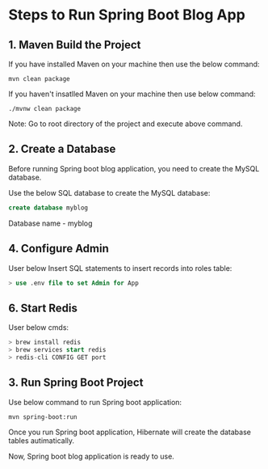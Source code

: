 # Steps to Run Spring Boot Blog App
## 1. Maven Build the Project
If you have installed Maven on your machine then use the below command:
```
mvn clean package
```
If you haven't insatlled Maven on your machine then use below command:
```
./mvnw clean package
 ```
Note: Go to root directory of the project and execute above command.
## 2. Create a Database
Before running Spring boot blog application, you need to create the MySQL database.

Use the below SQL database to create the MySQL database:
 ```sql
 create database myblog
 ```
Database name - myblog
## 4. Configure Admin
User below Insert SQL statements to insert records into roles table:
```sql
> use .env file to set Admin for App
```
## 6. Start Redis 
User below cmds:
```sql
> brew install redis
> brew services start redis
> redis-cli CONFIG GET port
```
## 3. Run Spring Boot Project
Use below command to run Spring boot application:
 ```
 mvn spring-boot:run
 ```
Once you run Spring boot application, Hibernate will create the database tables autimatically.

Now, Spring boot blog application is ready to use.
